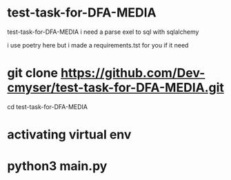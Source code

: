 # test-task-for-DFA-MEDIA
test-task-for-DFA-MEDIA i need a parse exel to sql with sqlalchemy

i use poetry here but i made a requirements.tst for you if it need


# git clone https://github.com/Dev-cmyser/test-task-for-DFA-MEDIA.git

cd test-task-for-DFA-MEDIA
# activating virtual env
# python3 main.py
